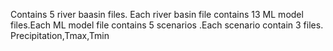 Contains 5 river baasin files. Each river basin file contains 13 ML model files.Each ML model file contains 5 scenarios .Each scenario contain 3 files. Precipitation,Tmax,Tmin
